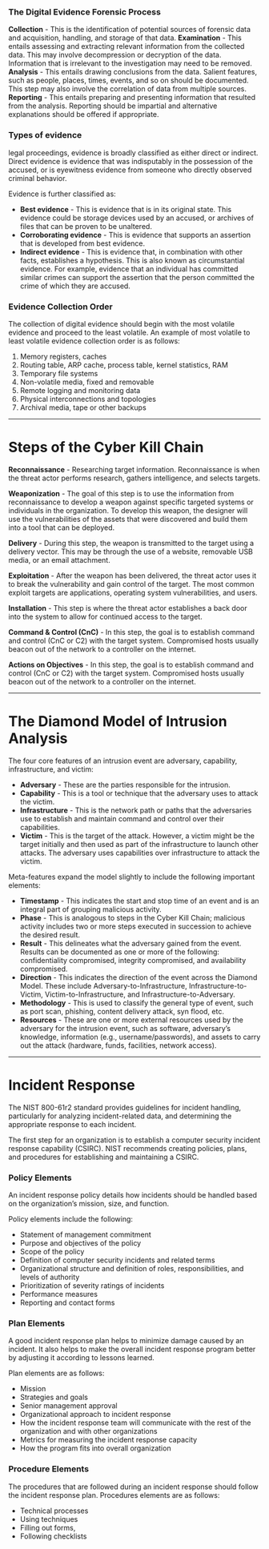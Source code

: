 ### The Digital Evidence Forensic Process
**Collection** - This is the identification of potential sources of forensic data and acquisition, handling, and storage of that data.
**Examination** - This entails assessing and extracting relevant information from the collected data. This may involve decompression or decryption of the data. Information that is irrelevant to the investigation may need to be removed.
**Analysis** - This entails drawing conclusions from the data. Salient features, such as people, places, times, events, and so on should be documented. This step may also involve the correlation of data from multiple sources.
**Reporting** - This entails preparing and presenting information that resulted from the analysis. Reporting should be impartial and alternative explanations should be offered if appropriate.
### Types of evidence
legal proceedings, evidence is broadly classified as either direct or indirect. Direct evidence is evidence that was indisputably in the possession of the accused, or is eyewitness evidence from someone who directly observed criminal behavior.

Evidence is further classified as:
- **Best evidence** - This is evidence that is in its original state. This evidence could be storage devices used by an accused, or archives of files that can be proven to be unaltered.
- **Corroborating evidence** - This is evidence that supports an assertion that is developed from best evidence.
- **Indirect evidence** - This is evidence that, in combination with other facts, establishes a hypothesis. This is also known as circumstantial evidence. For example, evidence that an individual has committed similar crimes can support the assertion that the person committed the crime of which they are accused.
### Evidence Collection Order
The collection of digital evidence should begin with the most volatile evidence and proceed to the least volatile. An example of most volatile to least volatile evidence collection order is as follows:
1. Memory registers, caches
2. Routing table, ARP cache, process table, kernel statistics, RAM
3. Temporary file systems
4. Non-volatile media, fixed and removable
5. Remote logging and monitoring data
6. Physical interconnections and topologies
7. Archival media, tape or other backups
****
# Steps of the Cyber Kill Chain
**Reconnaissance** - Researching target information. Reconnaissance is when the threat actor performs research, gathers intelligence, and selects targets.

**Weaponization** - The goal of this step is to use the information from reconnaissance to develop a weapon against specific targeted systems or individuals in the organization. To develop this weapon, the designer will use the vulnerabilities of the assets that were discovered and build them into a tool that can be deployed.

**Delivery** - During this step, the weapon is transmitted to the target using a delivery vector. This may be through the use of a website, removable USB media, or an email attachment.

**Exploitation** - After the weapon has been delivered, the threat actor uses it to break the vulnerability and gain control of the target. The most common exploit targets are applications, operating system vulnerabilities, and users.

**Installation** - This step is where the threat actor establishes a back door into the system to allow for continued access to the target.

**Command & Control (CnC)** - In this step, the goal is to establish command and control (CnC or C2) with the target system. Compromised hosts usually beacon out of the network to a controller on the internet.

**Actions on Objectives** - In this step, the goal is to establish command and control (CnC or C2) with the target system. Compromised hosts usually beacon out of the network to a controller on the internet.
****
# The Diamond Model of Intrusion Analysis

The four core features of an intrusion event are adversary, capability, infrastructure, and victim:
- **Adversary** - These are the parties responsible for the intrusion.
- **Capability** - This is a tool or technique that the adversary uses to attack the victim.
- **Infrastructure** - This is the network path or paths that the adversaries use to establish and maintain command and control over their capabilities.
- **Victim** - This is the target of the attack. However, a victim might be the target initially and then used as part of the infrastructure to launch other attacks.
The adversary uses capabilities over infrastructure to attack the victim.

Meta-features expand the model slightly to include the following important elements:
- **Timestamp** - This indicates the start and stop time of an event and is an integral part of grouping malicious activity.
- **Phase** - This is analogous to steps in the Cyber Kill Chain; malicious activity includes two or more steps executed in succession to achieve the desired result.
- **Result** - This delineates what the adversary gained from the event. Results can be documented as one or more of the following: confidentiality compromised, integrity compromised, and availability compromised.
- **Direction** - This indicates the direction of the event across the Diamond Model. These include Adversary-to-Infrastructure, Infrastructure-to-Victim, Victim-to-Infrastructure, and Infrastructure-to-Adversary.
- **Methodology** - This is used to classify the general type of event, such as port scan, phishing, content delivery attack, syn flood, etc.
- **Resources** - These are one or more external resources used by the adversary for the intrusion event, such as software, adversary’s knowledge, information (e.g., username/passwords), and assets to carry out the attack (hardware, funds, facilities, network access).
****
# Incident Response
The NIST 800-61r2 standard provides guidelines for incident handling, particularly for analyzing incident-related data, and determining the appropriate response to each incident.

The first step for an organization is to establish a computer security incident response capability (CSIRC). NIST recommends creating policies, plans, and procedures for establishing and maintaining a CSIRC.

### Policy Elements
An incident response policy details how incidents should be handled based on the organization’s mission, size, and function.

Policy elements include the following:
- Statement of management commitment
- Purpose and objectives of the policy
- Scope of the policy
- Definition of computer security incidents and related terms
- Organizational structure and definition of roles, responsibilities, and levels of authority
- Prioritization of severity ratings of incidents
- Performance measures
- Reporting and contact forms

### Plan Elements
A good incident response plan helps to minimize damage caused by an incident. It also helps to make the overall incident response program better by adjusting it according to lessons learned.

Plan elements are as follows:
- Mission
- Strategies and goals
- Senior management approval
- Organizational approach to incident response
- How the incident response team will communicate with the rest of the organization and with other organizations
- Metrics for measuring the incident response capacity
- How the program fits into overall organization

### Procedure Elements
The procedures that are followed during an incident response should follow the incident response plan. Procedures elements are as follows:

- Technical processes
- Using techniques
- Filling out forms,
- Following checklists

















